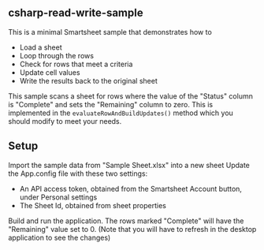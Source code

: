 ## csharp-read-write-sample

This is a minimal Smartsheet sample that demonstrates how to
* Load a sheet
* Loop through the rows
* Check for rows that meet a criteria
* Update cell values
* Write the results back to the original sheet


This sample scans a sheet for rows where the value of the "Status" column is "Complete" and sets the "Remaining" column to zero.
This is implemented in the `evaluateRowAndBuildUpdates()` method which you should modify to meet your needs.


## Setup
Import the sample data from "Sample Sheet.xlsx" into a new sheet
Update the App.config file with these two settings:
* An API access token, obtained from the Smartsheet Account button, under Personal settings
* The Sheet Id, obtained from sheet properties 

Build and run the application.
The rows marked "Complete" will have the "Remaining" value set to 0. (Note that you will have to refresh in the desktop application to see the changes)

